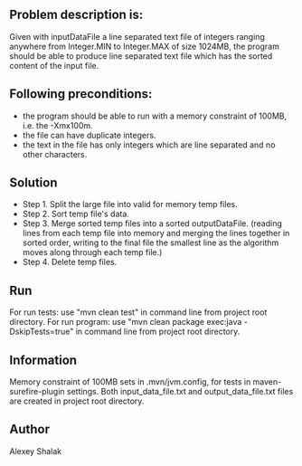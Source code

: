 ## Problem description is:

Given with inputDataFile a line separated text file of integers ranging anywhere from Integer.MIN to Integer.MAX of size 1024MB,
the program should be able to produce line separated text file which has the sorted content of the input file.

## Following preconditions:
 * the program should be able to run with a memory constraint of 100MB, i.e. the -Xmx100m.
 * the file can have duplicate integers.
 * the text in the file has only integers which are line separated and no other characters.

## Solution
* Step 1. Split the large file into valid for memory temp files.
* Step 2. Sort temp file's data.
* Step 3. Merge sorted temp files into a sorted outputDataFile.
(reading lines from each temp file into memory and merging the lines together in sorted order, 
writing to the final file the smallest line as the algorithm moves along through each temp file.)
* Step 4. Delete temp files.

## Run

For run tests: use "mvn clean test" in command line from project root directory.
For run program: use "mvn clean package exec:java -DskipTests=true" in command line from project root directory.

## Information

Memory constraint of 100MB sets in .mvn/jvm.config, for tests in maven-surefire-plugin settings.
Both input_data_file.txt and output_data_file.txt files are created in project root directory.

## Author
Alexey Shalak 